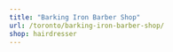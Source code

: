 ```yaml
---
title: "Barking Iron Barber Shop"
url: /toronto/barking-iron-barber-shop/
shop: hairdresser
---
```

